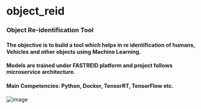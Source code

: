 # object_reid
### Object Re-identification Tool
#### The objective is to build a tool which helps in re identiﬁcation of humans, Vehicles and other objects using Machine Learning. 
#### Models are trained under FASTREID platform and project follows microservice architecture. 
#### Main Competencies: Python, Docker, TensorRT, TensorFlow etc.

   ![image](https://user-images.githubusercontent.com/66278123/133458876-eff58b8b-860e-4fcb-969d-6c9cc586f39c.png)


